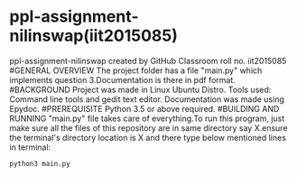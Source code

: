 # ppl-assignment-nilinswap(iit2015085)
ppl-assignment-nilinswap created by GitHub Classroom roll no. iit2015085
#GENERAL OVERVIEW
The project folder has a file "main.py" which implements  question 3.Documentation is there in pdf format.
#BACKGROUND
Project was made in Linux Ubuntu Distro. Tools used: Command line tools and gedit text editor. Documentation was made using Epydoc.
#PREREQUISITE
Python 3.5 or above required.
#BUILDING AND RUNNING
 "main.py" file takes care of everything.To run this program, just make sure all the files of this repository are in same
 directory say X.ensure the terminal's directory location is X and there type below mentioned lines in terminal:
 ```
 python3 main.py
 ```
 
 
 
